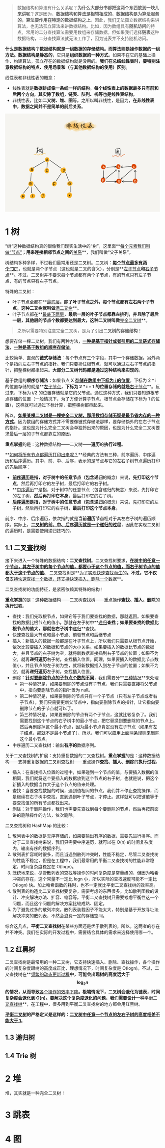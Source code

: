 > 数据结构和算法有什么关系呢？**为什么大部分书都把这两个东西放到一块儿来讲呢**？这是因为，**数据结构和算法是相辅相成的**。**数据结构是为算法服务的，算法要作用在特定的数据结构之上**。因此，我们无法孤立数据结构来讲算法，也无法孤立算法来讲数据结构。比如，因为数组具有**随机访问**的特点，常用的二分查找算法需要用数组来存储数据。但如果我们选择**链表**这种数据结构，二分查找算法就无法工作了，因为链表并不支持随机访问。
>

**什么是数据结构？**数据结构就是一组数据的存储结构。而算法则是操作数据的一组方法。数据结构是**静态的**，它只是**组织数据的一种方式**。如果不在它的基础上操作、构建算法，孤立存在的数据结构就是没用的。**我们在总结线性表时，要特别注意数据结构的特点、使用场景和（与其他数据结构的使用）区别。**

线性表和非线性表的概念：

* 线性表就是**数据排成像一条线一样的结构**。**每个线性表上的数据最多只有前和后两个方向**。**其实除了数组，链表、队列、栈等也是线性表结构**。
* 非线性表，比如**二叉树、堆、图**等。之所以叫非线性，是因为，**在非线性表中，数据之间并不是简单的前后关系**。

<img src="./img/Snipaste_2018-11-03_09-41-33.png" style="zoom: 80%;" />

# 1 树

“树”这种数据结构真的很像我们现实生活中的“树”，这里面**<u>每个元素我们叫做“节点”</u>**；用来连接相邻节点之间的**<u>关系</u>**，我们叫做“父子关系”。

树结构多种多样，不过我们最常用还是二叉树。二叉树：**<u>每个节点最多有两个“叉”</u>**，也就是两个子节点（这也就是二叉的含义），分别是**<u>左子节点</u>**和**<u>右子节点</u>**。不过，二叉树并不要求每个节点都有两个子节点，有的节点只有左子节点，有的节点只有右子节点。

特殊的二叉树：

* 叶子节点全都在**<u>最底层</u>**，除了叶子节点之外，每个节点都有左右两个子节点，这种二叉树就叫做**<u>满二叉树</u>**。
* 叶子节点都在**<u>最底下两层</u>**，最后一层的叶子节点都靠左排列，并且除了最后一层，其他层的节点个数都要达到最大，这种二叉树叫做**<u>完全二叉树</u>**。

> 之所以需要特别注意完全二叉树，是为了引出**二叉树的存储结构**！

想要存储一棵二叉树，我们有两种方法，**<u>一种是基于指针或者引用的二叉链式存储法</u>**，**<u>一种是基于数组的顺序存储法</u>**。

比较简单、直观的**链式存储法**：每个节点有三个字段，其中一个存储数据，另外两个是指向左右子节点的指针。我们只要拎住根节点，就可以通过左右子节点的指针，把整棵树都串起来。**大部分二叉树代码都是通过这种结构来实现的**。

基于数组的**顺序存储法**：如果节点 X **<u>存储在数组中下标为 i 的位置</u>**，下标为 2 * i 的位置存储的就是**<u>左子节点</u>**，下标为 2 * i + 1 的位置存储的就是**<u>右子节点</u>**。反过来，下标为 i/2 的位置存储就是它的父节点。通过这种方式，我们只要知道根节点存储的位置（一般情况下，为了方便计算子节点，根节点会存储在下标为 1 的位置），这样就可以通过下标计算，把整棵树都串起来。

所以，**<u>如果某棵二叉树是一棵完全二叉树，那用数组存储无疑是最节省内存的一种方式</u>**。因为数组的存储方式并不需要像链式存储法那样，要存储额外的左右子节点的指针。这也是为什么完全二叉树会单独拎出来的原因，也是为什么完全二叉树要求最后一层的子节点都靠左的原因。

**重点掌握**的是：这种数据结构——二叉树——**遍历**的**执行过程**。

**<u>如何将所有节点都遍历打印出来呢？</u>**经典的方法有三种，前序遍历、中序遍历和后序遍历。其中，前、中、后序，表示的是节点与它的左右子树节点遍历打印的先后顺序：

* **<u>前序遍历</u>**是指，对于树中的任意节点（包含**递归**的概念）来说，**先打印这个节点**，然后再打印它的左子树，最后打印它的右子树。
* **<u>中序遍历</u>**是指，对于树中的任意节点（包含递归的概念）来说，先打印它的左子树，**然后再打印它本身**，最后打印它的右子树。
* **<u>后序遍历</u>**是指，对于树中的任意节点（包含**递归**的概念）来说，先打印它的左子树，然后再打印它的右子树，**最后打印这个节点本身**。

前序、中序、后序遍历，依次指的就是**当前遍历节点**相对于其左右子树的遍历顺序。实际上，**<u>二叉树的前、中、后序遍历就是一个递归的过程</u>**，因此在实现二叉树的遍历时，是需要使用递归技巧的。

## 1.1 二叉查找树

接下来进入一个特殊的数据结构：**二叉查找树**。二叉查找树要求，**<u>在树中的任意一个节点，其左子树中的每个节点的值，都要小于这个节点的值，而右子树节点的值都大于这个节点的值</u>**。 二叉查找树是**<u>为了实现快速查找而生的</u>**。不过，它不仅仅**<u>支持快速查找一个数据，还支持快速插入、删除一个数据</u>**。

二叉查找树的功能特征，是紧密依赖其特殊的结构！

**重点掌握**的是：这种数据结构——二叉树查找树——重点操作**查找、插入、删除**的**执行过程**。

* 查找：我们先取根节点，如果它等于我们要查找的数据，那就返回。如果要查找的数据比根节点的值小，那就在左子树中**<u>递归</u>**查找；如果要查找的数据比根节点的值大，那就在右子树中**<u>递归</u>**查找。
* 快速查找最大节点和最小节点、前驱节点和后继节点
* 插入：新插入的数据一般都是在叶子节点上，所以我们只需要从根节点开始，依次比较要插入的数据和节点的大小关系。如果要插入的数据比节点的数据大，并且节点的右子树为空，就将新数据直接插到右子节点的位置；如果不为空，就再**递归遍历**右子树，查找插入位置。同理，如果要插入的数据比节点数值小，并且节点的左子树为空，就将新数据插入到左子节点的位置；如果不为空，就再**递归遍历**左子树，查找插入位置。
* 删除：**<u>针对要删除节点的子节点个数的不同</u>**，我们需要分**<u>三种情况</u>**来处理
  * 第一种情况是，如果要删除的节点没有子节点，我们只需要直接将父节点中，指向要删除节点的指针置为 null。
  * 第二种情况是，如果要删除的节点只有一个子节点（只有左子节点或者右子节点），我们只需要更新父节点中，指向要删除节点的指针，让它指向要删除节点的子节点就可以了。
  * 第三种情况是，如果要删除的节点有两个子节点，这就比较复杂了。我们需要找到这个节点的右子树中的最小节点，把它替换到要删除的节点上。然后再删除掉这个最小节点，因为最小节点肯定没有左子节点（如果有左子结点，那就不是最小节点了），所以，我们可以应用上面两条规则来删除这个最小节点。
* 中序遍历二叉查找树：输出**有序的**数据序列。

关于二叉查找树的扩展：支持重复数据的二叉查找树。**重点掌握**的是：这种数据结构——支持重复数据的二叉树查找树——重点操作**查找、插入、删除**的**执行过程**。

* 插入：在查找插入位置的过程中，如果碰到一个节点的值，与要插入数据的值相同，我们就将这个要插入的数据放到这个节点的右子树，也就是说，把这个新插入的数据当作大于这个节点的值来处理。
* 查找：当要查找数据的时候，遇到值相同的节点，我们并不停止查找操作，而是继续在右子树中查找，直到遇到叶子节点，才停止。这样就可以把键值等于要查找值的所有节点都找出来。
* 删除：对于删除操作，我们也需要先查找到每个要删除的节点，然后再按前面讲的删除操作的方法，依次删除。

二叉查找树和 HashMap 的比较：

1. 散列表中的数据是无序存储的，如果要输出有序的数据，需要先进行排序。而对于二叉查找树来说，我们只需要中序遍历，就可以在 O(n) 的时间复杂度内，输出有序的数据序列。
2. 散列表扩容耗时很多，而且当遇到散列冲突时，性能不稳定，尽管二叉查找树的性能不稳定，但是在工程中，我们最常用的平衡二叉查找树的性能非常稳定，时间复杂度稳定在 O(logn)。
3. 笼统地来说，尽管散列表的查找等操作的时间复杂度是常量级的，但因为哈希冲突的存在，这个常量不一定比 logn 小，所以实际的查找速度可能不一定比 O(logn) 快。加上哈希函数的耗时，也不一定就比平衡二叉查找树的效率高。
4. 散列表的构造比二叉查找树要复杂，需要考虑的东西很多。比如散列函数的设计、冲突解决办法、扩容、缩容等。平衡二叉查找树只需要考虑平衡性这一个问题，而且这个问题的解决方案比较成熟、固定。
5. 为了避免过多的散列冲突，散列表装载因子不能太大，特别是基于开放寻址法解决冲突的散列表，不然会浪费一定的存储空间。

综合这几点，**平衡二叉查找树**在某些方面还是优于散列表的，所以，这两者的存在并不冲突。我们在实际的开发过程中，需要结合具体的需求来选择使用哪一个。

## 1.2 红黑树

二叉查找树是最常用的一种二叉树，它支持快速插入、删除、查找操作，各个操作的时间复杂度跟树的高度成正比，理想情况下，时间复杂度是 O(logn)。不过，二叉查找树在**<u>频繁的动态更新过程</u>**中，可能会出现树的高度远大于 
$$
\log_2n
$$
 的情况，从而导致**<u>各个操作的效率下降</u>**。极端情况下，二叉树会退化为链表，时间复杂度会退化到 O(n)。要解决这个复杂度退化的问题，我们需要设计一种**<u>平衡二叉查找树</u>**，在工程中，很多用到平衡二叉查找树的地方都会用红黑树。

**<u>平衡二叉树</u>**的严格定义是这样的：**<u>二叉树中任意一个节点的左右子树的高度相差不能大于 1</u>**。

## 1.3 递归树





## 1.4 Trie 树







# 2 堆

堆，其实就是一种完全二叉树！





# 3 跳表







# 4 图





